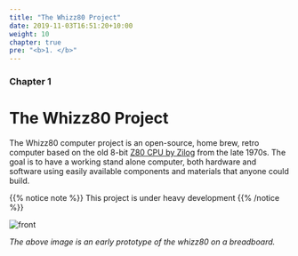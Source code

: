 ```yaml
---
title: "The Whizz80 Project"
date: 2019-11-03T16:51:20+10:00
weight: 10
chapter: true
pre: "<b>1. </b>"
---
```

### Chapter 1

# The Whizz80 Project

The Whizz80 computer project is an open-source, home brew, retro computer based on the old 8-bit [Z80 CPU by Zilog](https://en.wikipedia.org/wiki/Zilog_Z80) from the late 1970s. The goal is to have a working stand alone computer, both hardware and software using easily available components and materials that anyone could build.

{{% notice note %}}
This project is under heavy development
{{% /notice %}}

![front](/project/img/front.jpg "Early Whizz80 prototype")

_The above image is an early prototype of the whizz80 on a breadboard._
